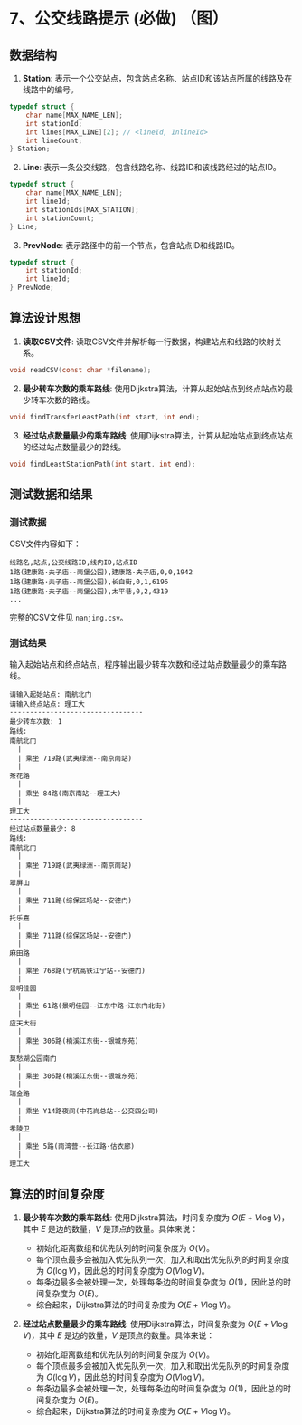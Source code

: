 # 7、公交线路提示 (必做) （图）

## 数据结构

1. **Station**: 表示一个公交站点，包含站点名称、站点ID和该站点所属的线路及在线路中的编号。

```c
typedef struct {
    char name[MAX_NAME_LEN];
    int stationId;
    int lines[MAX_LINE][2]; // <lineId, InlineId>
    int lineCount;
} Station;
```

2. **Line**: 表示一条公交线路，包含线路名称、线路ID和该线路经过的站点ID。

```c
typedef struct {
    char name[MAX_NAME_LEN];
    int lineId;
    int stationIds[MAX_STATION];
    int stationCount;
} Line;
```

3. **PrevNode**: 表示路径中的前一个节点，包含站点ID和线路ID。

```c
typedef struct {
    int stationId;
    int lineId;
} PrevNode;
```

## 算法设计思想

1. **读取CSV文件**: 读取CSV文件并解析每一行数据，构建站点和线路的映射关系。

```c
void readCSV(const char *filename);
```

2. **最少转车次数的乘车路线**: 使用Dijkstra算法，计算从起始站点到终点站点的最少转车次数的路线。

```c
void findTransferLeastPath(int start, int end);
```

3. **经过站点数量最少的乘车路线**: 使用Dijkstra算法，计算从起始站点到终点站点的经过站点数量最少的路线。

```c
void findLeastStationPath(int start, int end);
```

## 测试数据和结果

### 测试数据

CSV文件内容如下：

```
线路名,站点,公交线路ID,线内ID,站点ID
1路(建康路·夫子庙--南堡公园),建康路·夫子庙,0,0,1942
1路(建康路·夫子庙--南堡公园),长白街,0,1,6196
1路(建康路·夫子庙--南堡公园),太平巷,0,2,4319
...
```

完整的CSV文件见 `nanjing.csv`。

### 测试结果

输入起始站点和终点站点，程序输出最少转车次数和经过站点数量最少的乘车路线。

```
请输入起始站点: 南航北门
请输入终点站点: 理工大
---------------------------------
最少转车次数: 1
路线:
南航北门
  |
  | 乘坐 719路(武夷绿洲--南京南站)
  |
茶花路
  |
  | 乘坐 84路(南京南站--理工大)
  |
理工大
---------------------------------
经过站点数量最少: 8
路线:
南航北门
  |
  | 乘坐 719路(武夷绿洲--南京南站)
  |
翠屏山
  |
  | 乘坐 711路(综保区场站--安德门)
  |
托乐嘉
  |
  | 乘坐 711路(综保区场站--安德门)
  |
麻田路
  |
  | 乘坐 768路(宁杭高铁江宁站--安德门)
  |
景明佳园
  |
  | 乘坐 61路(景明佳园--江东中路·江东门北街)
  |
应天大街
  |
  | 乘坐 306路(楠溪江东街--银城东苑)
  |
莫愁湖公园南门
  |
  | 乘坐 306路(楠溪江东街--银城东苑)
  |
瑞金路
  |
  | 乘坐 Y14路夜间(中花岗总站--公交四公司)
  |
孝陵卫
  |
  | 乘坐 5路(南湾营--长江路·估衣廊)
  |
理工大
```

## 算法的时间复杂度

1. **最少转车次数的乘车路线**: 使用Dijkstra算法，时间复杂度为 $O(E + V \log V)$，其中 $E$ 是边的数量，$V$ 是顶点的数量。具体来说：

   - 初始化距离数组和优先队列的时间复杂度为 $O(V)$。
   - 每个顶点最多会被加入优先队列一次，加入和取出优先队列的时间复杂度为 $O(\log V)$，因此总的时间复杂度为 $O(V \log V)$。
   - 每条边最多会被处理一次，处理每条边的时间复杂度为 $O(1)$，因此总的时间复杂度为 $O(E)$。
   - 综合起来，Dijkstra算法的时间复杂度为 $O(E + V \log V)$。

2. **经过站点数量最少的乘车路线**: 使用Dijkstra算法，时间复杂度为 $O(E + V \log V)$，其中 $E$ 是边的数量，$V$ 是顶点的数量。具体来说：
   - 初始化距离数组和优先队列的时间复杂度为 $O(V)$。
   - 每个顶点最多会被加入优先队列一次，加入和取出优先队列的时间复杂度为 $O(\log V)$，因此总的时间复杂度为 $O(V \log V)$。
   - 每条边最多会被处理一次，处理每条边的时间复杂度为 $O(1)$，因此总的时间复杂度为 $O(E)$。
   - 综合起来，Dijkstra算法的时间复杂度为 $O(E + V \log V)$。

